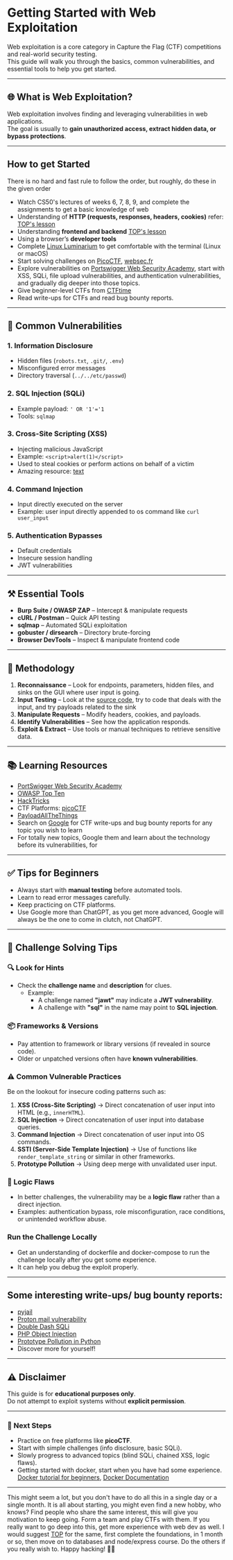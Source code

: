# Getting Started with Web Exploitation

Web exploitation is a core category in Capture the Flag (CTF) competitions and real-world security testing.  
This guide will walk you through the basics, common vulnerabilities, and essential tools to help you get started.

---

## 🌐 What is Web Exploitation?
Web exploitation involves finding and leveraging vulnerabilities in web applications.  
The goal is usually to **gain unauthorized access, extract hidden data, or bypass protections**.

---

## How to get Started
There is no hard and fast rule to follow the order, but roughly, do these in the given order
- Watch CS50's lectures of weeks 6, 7, 8, 9, and complete the assignments to get a basic knowledge of web 
- Understanding of **HTTP (requests, responses, headers, cookies)** refer: [TOP's lesson](https://www.theodinproject.com/lessons/foundations-how-does-the-web-work)
- Understanding **frontend and backend** [TOP's lesson](https://www.theodinproject.com/lessons/nodejs-introduction-to-the-back-end)
- Using a browser’s **developer tools** 
- Complete [Linux Luminarium](https://pwn.college/linux-luminarium/) to get comfortable with the terminal (Linux or macOS)
- Start solving challenges on [PicoCTF](https://play.picoctf.org/practice), [websec.fr](https://websec.fr/)
- Explore vulnerabilities on [Portswigger Web Security Academy](https://portswigger.net/web-security/learning-paths), start with XSS, SQLi, file upload vulnerabilities, and authentication vulnerabilities, and gradually dig deeper into those topics.
- Give beginner-level CTFs from [CTFtime](https://ctftime.org/)
- Read write-ups for CTFs and read bug bounty reports.
---



## 🔎 Common Vulnerabilities

### 1. **Information Disclosure**
- Hidden files (`robots.txt`, `.git/`, `.env`)
- Misconfigured error messages
- Directory traversal (`../../etc/passwd`)

### 2. **SQL Injection (SQLi)**
- Example payload: `' OR '1'='1`
- Tools: `sqlmap`

### 3. **Cross-Site Scripting (XSS)**
- Injecting malicious JavaScript
- Example: `<script>alert(1)</script>`
- Used to steal cookies or perform actions on behalf of a victim
- Amazing resource: [text](https://aszx87410.github.io/beyond-xss/en/)

### 4. **Command Injection**
- Input directly executed on the server
- Example: user input directly appended to os command like `curl user_input`

### 5. **Authentication Bypasses**
- Default credentials
- Insecure session handling
- JWT vulnerabilities

---

## ⚒️ Essential Tools
- **Burp Suite / OWASP ZAP** – Intercept & manipulate requests
- **cURL / Postman** – Quick API testing
- **sqlmap** – Automated SQLi exploitation
- **gobuster / dirsearch** – Directory brute-forcing
- **Browser DevTools** – Inspect & manipulate frontend code

---

## 🚀 Methodology
1. **Reconnaissance** – Look for endpoints, parameters, hidden files, and sinks on the GUI where user input is going.
2. **Input Testing** – Look at the [source code](https://www.sonarsource.com/learn/source-code/), try to code that deals with the input, and try payloads related to the sink
3. **Manipulate Requests** – Modify headers, cookies, and payloads.
4. **Identify Vulnerabilities** – See how the application responds.
5. **Exploit & Extract** – Use tools or manual techniques to retrieve sensitive data.

---

## 📚 Learning Resources
- [PortSwigger Web Security Academy](https://portswigger.net/web-security)
- [OWASP Top Ten](https://owasp.org/www-project-top-ten/)
- [HackTricks](https://book.hacktricks.xyz/)
- CTF Platforms: [picoCTF](https://picoctf.org/)
- [PayloadAllTheThings](https://github.com/swisskyrepo/PayloadsAllTheThings)
- Search on [Google](https://www.google.com/) for CTF write-ups and bug bounty reports for any topic you wish to learn
- For totally new topics, Google them and learn about the technology before its vulnerabilities, for 
---

## ✅ Tips for Beginners
- Always start with **manual testing** before automated tools.
- Learn to read error messages carefully.
- Keep practicing on CTF platforms.
- Use Google more than ChatGPT, as you get more advanced, Google will always be the one to come in clutch, not ChatGPT.
---

## 🔑 Challenge Solving Tips

### 🔍 Look for Hints
- Check the **challenge name** and **description** for clues.  
  - Example:  
    - A challenge named **"jawt"** may indicate a **JWT vulnerability**.  
    - A challenge with **"sql"** in the name may point to **SQL injection**.  

### 📦 Frameworks & Versions
- Pay attention to framework or library versions (if revealed in source code).  
- Older or unpatched versions often have **known vulnerabilities**.  

### ⚠️ Common Vulnerable Practices
Be on the lookout for insecure coding patterns such as:  

1. **XSS (Cross-Site Scripting)** → Direct concatenation of user input into HTML (e.g., `innerHTML`).  
2. **SQL Injection** → Direct concatenation of user input into database queries.  
3. **Command Injection** → Direct concatenation of user input into OS commands.  
4. **SSTI (Server-Side Template Injection)** → Use of functions like `render_template_string` or similar in other frameworks.  
5. **Prototype Pollution** → Using deep merge with unvalidated user input.  

### 🧠 Logic Flaws
- In better challenges, the vulnerability may be a **logic flaw** rather than a direct injection.  
- Examples: authentication bypass, role misconfiguration, race conditions, or unintended workflow abuse.  

### Run the Challenge Locally
- Get an understanding of dockerfile and docker-compose to run the challenge locally after you get some experience.
- It can help you debug the exploit properly.
---

## Some interesting write-ups/ bug bounty reports:
- [pyjail](https://halb.it/posts/bluehens-pyjail/)
- [Proton mail vulnerability](https://www.sonarsource.com/blog/code-vulnerabilities-leak-emails-in-proton-mail/)
- [Double Dash SQLi](https://www.sonarsource.com/blog/double-dash-double-trouble-a-subtle-sql-injection-flaw/)
- [PHP Object Injection](https://www.vaadata.com/blog/what-is-object-injection-exploitations-and-security-best-practices/)
- [Prototype Pollution in Python](https://blog.abdulrah33m.com/prototype-pollution-in-python/)
- Discover more for yourself!
---

## ⚠️ Disclaimer
This guide is for **educational purposes only**.  
Do not attempt to exploit systems without **explicit permission**.

---

### 🎯 Next Steps
- Practice on free platforms like **picoCTF**.
- Start with simple challenges (info disclosure, basic SQLi).
- Slowly progress to advanced topics (blind SQLi, chained XSS, logic flaws).
- Getting started with docker, start when you have had some experience. [Docker tutorial for beginners](https://www.youtube.com/watch?v=b0HMimUb4f0), [Docker Documentation](https://docs.docker.com/)
---

This might seem a lot, but you don't have to do all this in a single day or a single month. It is all about starting, you might even find a new hobby, who knows?
Find people who share the same interest, this will give you motivation to keep going. Form a team and play CTFs with them.
If you really want to go deep into this, get more experience with web dev as well.
I would suggest [TOP](https://www.theodinproject.com) for the same, first complete the foundations, in 1 month or so, then move on to databases and node/express course. Do the others if you really wish to.
Happy hacking! 🕵️‍♂️

